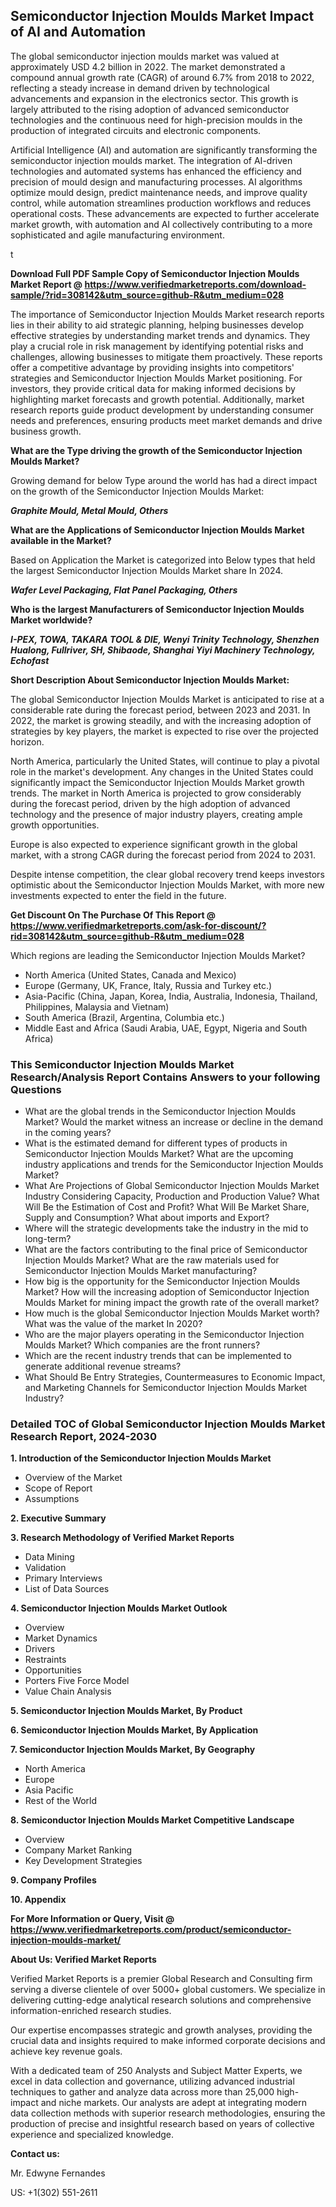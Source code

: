<h2>Semiconductor Injection Moulds Market Impact of AI and Automation</h2><p>The global semiconductor injection moulds market was valued at approximately USD 4.2 billion in 2022. The market demonstrated a compound annual growth rate (CAGR) of around 6.7% from 2018 to 2022, reflecting a steady increase in demand driven by technological advancements and expansion in the electronics sector. This growth is largely attributed to the rising adoption of advanced semiconductor technologies and the continuous need for high-precision moulds in the production of integrated circuits and electronic components.</p><p>Artificial Intelligence (AI) and automation are significantly transforming the semiconductor injection moulds market. The integration of AI-driven technologies and automated systems has enhanced the efficiency and precision of mould design and manufacturing processes. AI algorithms optimize mould design, predict maintenance needs, and improve quality control, while automation streamlines production workflows and reduces operational costs. These advancements are expected to further accelerate market growth, with automation and AI collectively contributing to a more sophisticated and agile manufacturing environment.</p>t</p><p id="" class=""><strong>Download Full PDF Sample Copy of Semiconductor Injection Moulds Market Report @ <a href="https://www.verifiedmarketreports.com/download-sample/?rid=308142&utm_source=github-R&utm_medium=028" target="_blank">https://www.verifiedmarketreports.com/download-sample/?rid=308142&utm_source=github-R&utm_medium=028</a></strong></p><p>The importance of&nbsp;Semiconductor Injection Moulds Market research reports lies in their ability to aid strategic planning, helping businesses develop effective strategies by understanding market trends and dynamics. They play a crucial role in risk management by identifying potential risks and challenges, allowing businesses to mitigate them proactively. These reports offer a competitive advantage by providing insights into competitors' strategies and Semiconductor Injection Moulds Market positioning. For investors, they provide critical data for making informed decisions by highlighting market forecasts and growth potential. Additionally, market research reports guide product development by understanding consumer needs and preferences, ensuring products meet market demands and drive business growth.</p><p><strong>What are the&nbsp;Type driving the growth of the Semiconductor Injection Moulds Market?</strong></p><p id="" class="">Growing demand for below Type around the world has had a direct impact on the growth of the Semiconductor Injection Moulds Market:</p><em><strong>Graphite Mould, Metal Mould, Others</strong></em></p><strong>What are the&nbsp;Applications&nbsp;of Semiconductor Injection Moulds Market available in the Market?</strong></p><p id="" class="">Based on Application the Market is categorized into Below types that held the largest Semiconductor Injection Moulds Market share In 2024.</p><em><strong>Wafer Level Packaging, Flat Panel Packaging, Others</strong></em></p><strong>Who is the largest Manufacturers of Semiconductor Injection Moulds Market worldwide?</strong></p><p><em><strong>I-PEX, TOWA, TAKARA TOOL & DIE, Wenyi Trinity Technology, Shenzhen Hualong, Fullriver, SH, Shibaode, Shanghai Yiyi Machinery Technology, Echofast</strong></em></p><p id="" class=""><strong>Short Description About Semiconductor Injection Moulds Market:</strong></p><p>The global Semiconductor Injection Moulds Market is anticipated to rise at a considerable rate during the forecast period, between 2023 and 2031. In 2022, the market is growing steadily, and with the increasing adoption of strategies by key players, the market is expected to rise over the projected horizon.</p><p>North America, particularly the United States, will continue to play a pivotal role in the market's development. Any changes in the United States could significantly impact the Semiconductor Injection Moulds Market growth trends. The market in North America is projected to grow considerably during the forecast period, driven by the high adoption of advanced technology and the presence of major industry players, creating ample growth opportunities.</p><p>Europe is also expected to experience significant growth in the global market, with a strong CAGR during the forecast period from 2024 to 2031.</p><p>Despite intense competition, the clear global recovery trend keeps investors optimistic about the Semiconductor Injection Moulds Market, with more new investments expected to enter the field in the future.</p><p id="" class=""><strong>Get Discount On The Purchase Of This Report @ <a href="https://www.verifiedmarketreports.com/ask-for-discount/?rid=308142&utm_source=github-R&utm_medium=028" target="_blank">https://www.verifiedmarketreports.com/ask-for-discount/?rid=308142&utm_source=github-R&utm_medium=028</a></strong></p>Which regions are leading the Semiconductor Injection Moulds Market?</p><ul><li>North America (United States, Canada and Mexico)</li><li>Europe (Germany, UK, France, Italy, Russia and Turkey etc.)</li><li>Asia-Pacific (China, Japan, Korea, India, Australia, Indonesia, Thailand, Philippines, Malaysia and Vietnam)</li><li>South America (Brazil, Argentina, Columbia etc.)</li><li>Middle East and Africa (Saudi Arabia, UAE, Egypt, Nigeria and South Africa)</li></ul><h3 id="" class="">This Semiconductor Injection Moulds Market Research/Analysis Report Contains Answers to your following Questions</h3><ul><li>What are the global trends in the Semiconductor Injection Moulds Market? Would the market witness an increase or decline in the demand in the coming years?</li><li>What is the estimated demand for different types of products in Semiconductor Injection Moulds Market? What are the upcoming industry applications and trends for the Semiconductor Injection Moulds Market?</li><li>What Are Projections of Global Semiconductor Injection Moulds Market Industry Considering Capacity, Production and Production Value? What Will Be the Estimation of Cost and Profit? What Will Be Market Share, Supply and Consumption? What about imports and Export?</li><li>Where will the strategic developments take the industry in the mid to long-term?</li><li>What are the factors contributing to the final price of Semiconductor Injection Moulds Market? What are the raw materials used for Semiconductor Injection Moulds Market manufacturing?</li><li>How big is the opportunity for the Semiconductor Injection Moulds Market? How will the increasing adoption of Semiconductor Injection Moulds Market for mining impact the growth rate of the overall market?</li><li>How much is the global Semiconductor Injection Moulds Market worth? What was the value of the market In 2020?</li><li>Who are the major players operating in the Semiconductor Injection Moulds Market? Which companies are the front runners?</li><li>Which are the recent industry trends that can be implemented to generate additional revenue streams?</li><li>What Should Be Entry Strategies, Countermeasures to Economic Impact, and Marketing Channels for Semiconductor Injection Moulds Market Industry?</li></ul><h3 id="" class="">Detailed TOC of Global Semiconductor Injection Moulds Market Research Report, 2024-2030</h3><p id="" class=""><strong>1. Introduction of the Semiconductor Injection Moulds Market</strong></p><ul><li>Overview of the Market</li><li>Scope of Report</li><li>Assumptions</li></ul><p id="" class=""><strong>2. Executive Summary</strong></p><p id="" class=""><strong>3. Research Methodology of Verified Market Reports</strong></p><ul><li>Data Mining</li><li>Validation</li><li>Primary Interviews</li><li>List of Data Sources</li></ul><p id="" class=""><strong>4. Semiconductor Injection Moulds Market Outlook</strong></p><ul><li>Overview</li><li>Market Dynamics</li><li>Drivers</li><li>Restraints</li><li>Opportunities</li><li>Porters Five Force Model</li><li>Value Chain Analysis</li></ul><p id="" class=""><strong>5. Semiconductor Injection Moulds Market, By Product</strong></p><p id="" class=""><strong>6. Semiconductor Injection Moulds Market, By Application</strong></p><p id="" class=""><strong>7. Semiconductor Injection Moulds Market, By Geography</strong></p><ul><li>North America</li><li>Europe</li><li>Asia Pacific</li><li>Rest of the World</li></ul><p id="" class=""><strong>8. Semiconductor Injection Moulds Market Competitive Landscape</strong></p><ul><li>Overview</li><li>Company Market Ranking</li><li>Key Development Strategies</li></ul><p id="" class=""><strong>9. Company Profiles</strong></p><p id="" class=""><strong>10. Appendix</strong></p><p id="" class=""><strong>For More Information or Query, Visit @ <a href="https://www.verifiedmarketreports.com/product/semiconductor-injection-moulds-market/" target="_blank">https://www.verifiedmarketreports.com/product/semiconductor-injection-moulds-market/</a></strong></p><p id="" class=""><strong>About Us: Verified Market Reports</strong></p><p id="" class="">Verified Market Reports is a premier Global Research and Consulting firm serving a diverse clientele of over 5000+ global customers. We specialize in delivering cutting-edge analytical research solutions and comprehensive information-enriched research studies.</p><p id="" class="">Our expertise encompasses strategic and growth analyses, providing the crucial data and insights required to make informed corporate decisions and achieve key revenue goals.</p><p id="" class="">With a dedicated team of 250 Analysts and Subject Matter Experts, we excel in data collection and governance, utilizing advanced industrial techniques to gather and analyze data across more than 25,000 high-impact and niche markets. Our analysts are adept at integrating modern data collection methods with superior research methodologies, ensuring the production of precise and insightful research based on years of collective experience and specialized knowledge.</p><p id="" class=""><strong>Contact us:</strong></p><p id="" class="">Mr. Edwyne Fernandes</p><p id="" class="">US: +1(302) 551-2611</p>